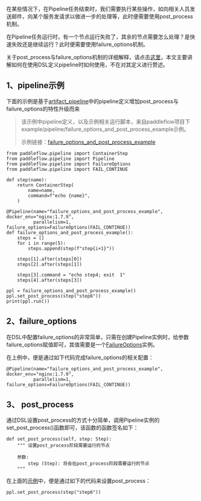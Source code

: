 在某些情况下，在Pipeline任务结束时，我们需要执行某些操作，如向相关人员发送邮件，向某个服务发请求以做进一步的处理等，此时便需要使用post_process机制。

在Pipeline任务运行时，有一个节点运行失败了，其余的节点需要怎么处理？是快速失败还是继续运行？此时便需要使用failure_options机制。

关于post_process与failure_options机制的详细解释，请点击[这里][Post-Fail-ref]，本文主要讲解如何在使用DSL定义pipeline时如何使用，不在对其定义进行赘述。

## 1、pipeline示例
下面的示例是基于[artifact_pipeline][artifact_pipeline]中的pipeline定义增加post_process与failure_options的特性升级而来
>该示例中pipeline定义，以及示例相关运行脚本，来自paddleflow项目下example/pipeline/failure_options_and_post_process_example示例。
>
>示例链接：[failure_options_and_post_process_example][failure_options_and_post_process_example]

```python3
from paddleflow.pipeline import ContainerStep
from paddleflow.pipeline import Pipeline
from paddleflow.pipeline import FailureOptions
from paddleflow.pipeline import FAIL_CONTINUE

def step(name):
    return ContainerStep(
        name=name,
        command=f"echo {name}",
    )
    
@Pipeline(name="failure_options_and_post_process_example", docker_env="nginx:1.7.9",
          parallelism=1, failure_options=FailureOptions(FAIL_CONTINUE))
def failure_options_and_post_process_example():
    steps = []
    for i in range(5):
        steps.append(step(f"step{i+1}"))
        
    steps[1].after(steps[0])
    steps[2].after(steps[1])
    
    steps[3].command = "echo step4; exit  1"
    steps[4].after(steps[3])
    
ppl = failure_options_and_post_process_example()
ppl.set_post_process(step("step6"))
print(ppl.run())
```

## 2、failure_options
在DSL中配置failure_options的非常简单，只需在创建Pipeline实例时，给参数failure_options赋值即可，其值需要是一个[FailureOptions][FailureOptions]实例。

在上例中，便是通过如下代码完成failure_options的相关配置：

```python3
@Pipeline(name="failure_options_and_post_process_example", docker_env="nginx:1.7.9",
          parallelism=1, failure_options=FailureOptions(FAIL_CONTINUE))
```

## 3、 post_process
通过DSL设置post_process的方式十分简单，调用Pipeline实例的set_post_process()函数即可，该函数的函数签名如下：
```python3
def set_post_process(self, step: Step):
    """ 设置post_process阶段需要运行的节点

    参数:
        step (Step): 将会在post_process阶段需要运行的节点 
    """
```

在上面的[示例](#1pipeline示例)中，便是通过如下的代码来设置post_process：
```python3
ppl.set_post_process(step("step6"))
```

[DSL使用基础]: /docs/zh_cn/reference/pipeline/dsl_definition/1_pipeline_basic.md
[FailureOptions]: /docs/zh_cn/reference/sdk_reference/pipeline_dsl_reference.md#10FailureOptions
[DSL接口文档]: /docs/zh_cn/reference/sdk_reference/pipeline_dsl_reference.md
[在DSL中使用Cache]: /docs/zh_cn/reference/pipeline/dsl_definition/3_cache.md
[artifact_pipeline]: /docs/zh_cn/reference/pipeline/dsl_definition/2_artifact.md
[Post-Fail-ref]: /docs/zh_cn/reference/pipeline/yaml_definition/6_failure_options_and_post_process.md
[failure_options_and_post_process_example]: /example/pipeline/failure_options_and_post_process_example
[DSL-Cache]: /docs/zh_cn/reference/pipeline/dsl_definition/3_cache.md
